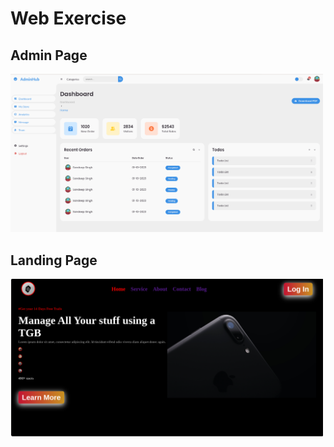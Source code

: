 # Web Exercise

## Admin Page 
<img src = "https://github.com/Sandeep-coder-app/Web-Exercise/blob/main/Admin/Screenshot%20from%202023-08-20%2016-58-46.png" width=500/>

## Landing Page
<img src="https://github.com/Sandeep-coder-app/Web-Exercise/blob/main/Landing_Page/Screenshot%20from%202023-08-08%2011-04-47.png" width=500/>
